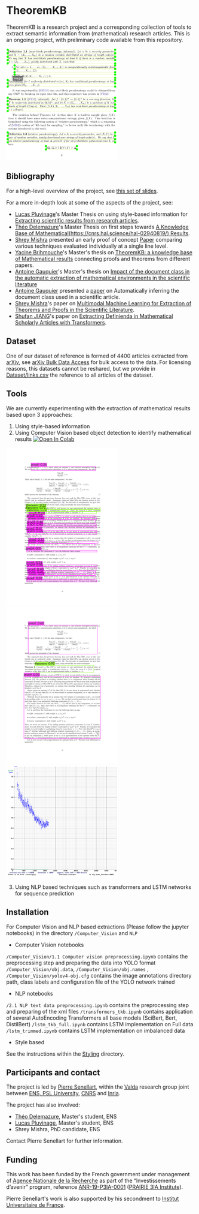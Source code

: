 # TheoremKB

TheoremKB is a research project and a corresponding collection of tools
to extract semantic information from (mathematical) research articles.
This is an ongoing project, with preliminary code available from this
repository.

<img src="assets/multi-t-3.png" width="300">

## Bibliography

For a high-level overview of the project, see [this set of slides](https://pierre.senellart.com/talks/sinfra-20191213.pdf).

For a more in-depth look at some of the aspects of the project, see:

- [Lucas Pluvinage](https://www.lortex.org/)'s Master Thesis on using
  style-based information for [Extracting scientific results from
  research articles](https://hal.inria.fr/hal-02956526).
- [Théo Delemazure](https://theo.delemazure.fr/)'s Master Thesis on
  first steps towards [A Knowledge Base of Mathematical(https://cnrs.hal.science/hal-02940819/)
  Results](https://hal.inria.fr/hal-02940819).
- [Shrey Mishra](https://www.linkedin.com/in/shreymishramv96/) presented an early proof of concept [Paper](https://hal.archives-ouvertes.fr/hal-03293643) comparing various techniques
  evaluated individually at a single line level.
- [Yacine Brihmouche](https://www.linkedin.com/in/yacine-brihmouche/)'s Master's thesis on [TheoremKB: a knowledge base of
Mathematical results](https://inria.hal.science/hal-03897168) connecting proofs and theorems from different papers.
- [Antoine Gauquier](https://www.linkedin.com/in/antoine-gauquier-0a176b152/)'s Master's thesis on [Impact of the document class in the automatic extraction of mathematical environments in the scientific literature](https://hal.archives-ouvertes.fr/hal-03293643](https://inria.hal.science/hal-04220990/document))
- [Antoine Gauquier](https://www.linkedin.com/in/antoine-gauquier-0a176b152/) presented a [paper](https://inria.hal.science/hal-04379415/file/Final_report__AI311_GAUQUIER_Antoine.pdf) on Automatically inferring the document class used in a scientific article.
- [Shrey Mishra](https://www.linkedin.com/in/shreymishramv96/)'s paper on [Multimodal Machine Learning for Extraction of Theorems and Proofs in the Scientific Literature](https://arxiv.org/abs/2307.09047).
- [Shufan JIANG](https://shufanjiang.github.io)'s paper on  [Extracting Definienda in Mathematical Scholarly Articles with Transformers](https://arxiv.org/pdf/2311.12448.pdf).

  
## Dataset

One of our dataset of reference is formed of 4400 articles extracted from
[arXiv](https://arXiv.org/), see [arXiv Bulk Data
Access](https://arxiv.org/help/bulk_data) for bulk access to the data.
For licensing reasons, this datasets cannot be reshared, but we provide
in [Dataset/links.csv](Dataset/links.csv) the reference to all articles of the
dataset.

## Tools

We are currently experimenting with the extraction of mathematical results 
based upon 3 approaches:

1. Using style-based information
2. Using Computer Vision based object detection to identify mathematical results [![Open In Colab](https://colab.research.google.com/assets/colab-badge.svg)](https://colab.research.google.com/drive/1PwwU76yo0gzEl7hF7DhkU_wP-MNGlqx3?usp=sharing)

<img src="assets/res-tkb-data-416-multi.png" width="300"> <img src="assets/multi.png" width="300">
<img src="assets/tkb-data-416-unified.png" width="300"> 


3. Using NLP based techniques such as transformers and LSTM networks for sequence prediction

## Installation

For Computer Vision and NLP based extractions (Please follow the jupyter notebooks) in the directory 
`/Computer_Vision` and `NLP`

- Computer Vision notebooks

`/Computer_Vision/1.1 Computer vision preprocessing.ipynb` contains the preprocessing step and preparing the data into YOLO format
`/Computer_Vision/obj.data`, `/Computer_Vision/obj.names` , `/Computer_Vision/yolov4-obj.cfg` contains the image annotations directory path, class labels and configuration file of the YOLO network trained


- NLP notebooks

`/2.1 NLP text data preprocessing.ipynb` contains the preprocessing step and preparing of the xml files
`/transformers_tkb.ipynb` contains application of several AutoEncoding Transformers all base models (SciBert, Bert, DistilBert)
`/lstm_tkb_full.ipynb` contains LSTM implementation on Full data
`/lstm_trimmed.ipynb` contains LSTM implementation on imbalanced data

- Style based

See the instructions within the [Styling](Styling) directory.


## Participants and contact

The project is led by [Pierre Senellart](https://pierre.senellart.com/),
within the [Valda](https://team.inria.fr/valda/) research group joint
between [ENS, PSL University](https://www.ens.psl.eu/),
[CNRS](http://www.cnrs.fr/) and [Inria](https://www.inria.fr/).

The project has also involved:

- [Théo Delemazure](https://theo.delemazure.fr/), Master's student, ENS
- [Lucas Pluvinage](https://www.lortex.org/), Master's student, ENS
- Shrey Mishra, PhD candidate, ENS

Contact Pierre Senellart for further information.

## Funding

This work has been funded by the French government under
management of [Agence Nationale de la Recherche](https://anr.fr/) as part of the
“Investissements d’avenir” program, reference [ANR-19-P3IA-0001](https://anr.fr/ProjetIA-19-P3IA-0001)
([PRAIRIE 3IA Institute](https://prairie-institute.fr/)).

Pierre Senellart's work is also supported by his secondment to [Institut
Universitaire de France](https://www.iufrance.fr/).

